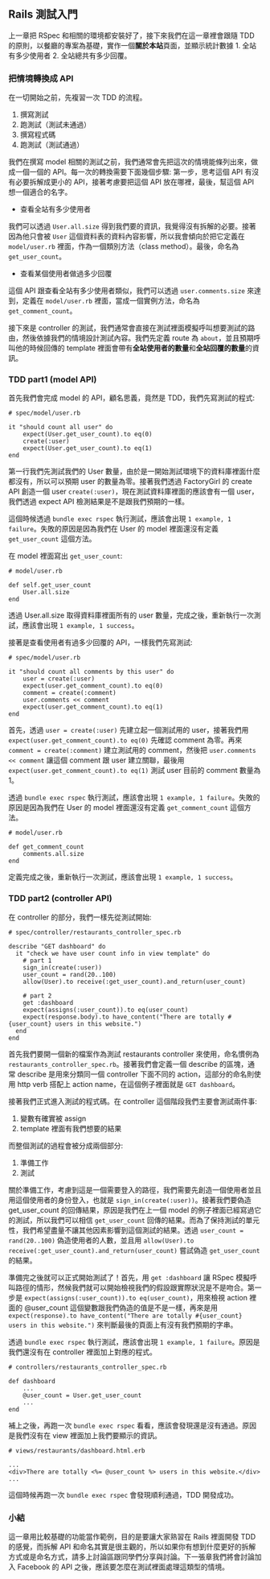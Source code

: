 ## Rails 測試入門

上一章把 RSpec 和相關的環境都安裝好了，接下來我們在這一章裡會跟隨 TDD 的原則，以餐廳的專案為基礎，實作一個**關於本站**頁面，並顯示統計數據 1. 全站有多少使用者 2. 全站總共有多少回覆。

### 把情境轉換成 API

在一切開始之前，先複習一次 TDD 的流程。

1. 撰寫測試
2. 跑測試（測試未通過）
3. 撰寫程式碼
4. 跑測試（測試通過）

我們在撰寫 model 相關的測試之前，我們通常會先把這次的情境能條列出來，做成一個一個的 API。每一次的轉換需要下面幾個步驟: 第一步，思考這個 API 有沒有必要拆解成更小的 API，接著考慮要把這個 API 放在哪裡，最後，幫這個 API 想一個適合的名字。

- 查看全站有多少使用者

我們可以透過 `User.all.size` 得到我們要的資訊，我覺得沒有拆解的必要。接著因為他只會被 `User` 這個資料表的資料內容影響，所以我會傾向於把它定義在 `model/user.rb` 裡面，作為一個類別方法（class method）。最後，命名為 `get_user_count`。

- 查看某個使用者做過多少回覆

這個 API 跟查看全站有多少使用者類似，我們可以透過 `user.comments.size` 來達到，定義在 `model/user.rb` 裡面，當成一個實例方法，命名為 `get_comment_count`。

接下來是 controller 的測試，我們通常會直接在測試裡面模擬呼叫想要測試的路由，然後依據我們的情境設計測試內容。我們先定義 route 為 `about`，並且預期呼叫他的時候回傳的 template 裡面會帶有**全站使用者的數量**和**全站回覆的數量**的資訊。

### TDD part1 (model API)

首先我們會完成 model 的 API，顧名思義，竟然是 TDD，我們先寫測試的程式:

```
# spec/model/user.rb

it "should count all user" do
	expect(User.get_user_count).to eq(0)
	create(:user)
	expect(User.get_user_count).to eq(1)
end
```

第一行我們先測試我們的 User 數量，由於是一開始測試環境下的資料庫裡面什麼都沒有，所以可以預期 user 的數量為零。接著我們透過 FactoryGirl 的 create API 創造一個 user `create(:user)`，現在測試資料庫裡面的應該會有一個 user，我們透過 expect API 檢測結果是不是跟我們預期的一樣。

這個時候透過 `bundle exec rspec` 執行測試，應該會出現 `1 example, 1 failure`。失敗的原因是因為我們在 User 的 model 裡面還沒有定義 `get_user_count` 這個方法。

在 model 裡面寫出 `get_user_count`:

```
# model/user.rb

def self.get_user_count
	User.all.size
end
```

透過 User.all.size 取得資料庫裡面所有的 user 數量，完成之後，重新執行一次測試，應該會出現 `1 example, 1 success`。

接著是查看使用者有過多少回覆的 API，一樣我們先寫測試:

```
# spec/model/user.rb

it "should count all comments by this user" do
	user = create(:user)
	expect(user.get_comment_count).to eq(0)
	comment = create(:comment)
	user.comments << comment
	expect(user.get_comment_count).to eq(1)
end
```

首先，透過 `user = create(:user)` 先建立起一個測試用的 user，接著我們用 `expect(user.get_comment_count).to eq(0)` 先確認 comment 為零。再來 `comment = create(:comment)` 建立測試用的 comment，然後把 `user.comments << comment` 讓這個 comment 跟 user 建立關聯，最後用 `expect(user.get_comment_count).to eq(1)` 測試 user 目前的 comment 數量為 1。

透過 `bundle exec rspec` 執行測試，應該會出現 `1 example, 1 failure`。失敗的原因是因為我們在 User 的 model 裡面還沒有定義 `get_comment_count` 這個方法。

```
# model/user.rb

def get_comment_count
	comments.all.size
end
```

定義完成之後，重新執行一次測試，應該會出現 `1 example, 1 success`。

### TDD part2 (controller API)

在 controller 的部分，我們一樣先從測試開始:

```
# spec/controller/restaurants_controller_spec.rb

describe "GET dashboard" do
  it "check we have user count info in view template" do
    # part 1
    sign_in(create(:user))
    user_count = rand(20..100)
    allow(User).to receive(:get_user_count).and_return(user_count)

    # part 2
    get :dashboard
    expect(assigns(:user_count)).to eq(user_count)
    expect(response.body).to have_content("There are totally #{user_count} users in this website.")
  end
end
```

首先我們要開一個新的檔案作為測試 restaurants controller 來使用，命名慣例為 `restaurants_controller_spec.rb`。接著我們會定義一個 describe 的區塊，通常 describe 是用來分類同一個 controller 下面不同的 action，這部分的命名則使用 http verb 搭配上 action name，在這個例子裡面就是 `GET dashboard`。

接著我們正式進入測試的程式碼。在 controller 這個階段我們主要會測試兩件事:

1. 變數有確實被 assign
2. template 裡面有我們想要的結果

而整個測試的過程會被分成兩個部分:

1. 準備工作
2. 測試

關於準備工作，考慮到這是一個需要登入的路徑，我們需要先創造一個使用者並且用這個使用者的身份登入，也就是 `sign_in(create(:user))`。接著我們要偽造 get_user_count 的回傳結果，原因是我們在上一個 model 的例子裡面已經寫過它的測試，所以我們可以相信 `get_user_count` 回傳的結果。而為了保持測試的單元性，我們希望盡量不讓其他因素影響到這個測試的結果。透過 `user_count = rand(20..100)` 偽造使用者的人數，並且用 `allow(User).to receive(:get_user_count).and_return(user_count)` 嘗試偽造 `get_user_count` 的結果。

準備完之後就可以正式開始測試了！首先，用 `get :dashboard` 讓 RSpec 模擬呼叫路徑的情形，然候我們就可以開始檢視我們的假設跟實際狀況是不是吻合。第一步是 `expect(assigns(:user_count)).to eq(user_count)`，用來檢視 action 裡面的 @user_count 這個變數跟我們偽造的值是不是一樣，再來是用 `expect(response).to have_content("There are totally #{user_count} users in this website.")` 來判斷最後的頁面上有沒有我們預期的字串。

透過 `bundle exec rspec` 執行測試，應該會出現 `1 example, 1 failure`。原因是我們還沒有在 controller 裡面加上對應的程式。

```
# controllers/restaurants_controller_spec.rb

def dashboard
	...
	@user_count = User.get_user_count
	...
end

```

補上之後，再跑一次 `bundle exec rspec` 看看，應該會發現還是沒有通過。原因是我們沒有在 view 裡面加上我們要顯示的資訊。

```
# views/restaurants/dashboard.html.erb

...
<div>There are totally <%= @user_count %> users in this website.</div>
...
```

這個時候再跑一次 `bundle exec rspec` 會發現順利通過，TDD 開發成功。

### 小結

這一章用比較基礎的功能當作範例，目的是要讓大家熟習在 Rails 裡面開發 TDD 的感覺，而拆解 API 和命名其實是很主觀的，所以如果你有想到什麼更好的拆解方式或是命名方式，請多上討論區跟同學們分享與討論。下一張章我們將會討論加入 Facebook 的 API 之後，應該要怎麼在測試裡面處理這類型的情境。
